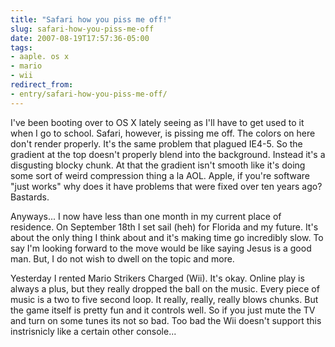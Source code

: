 ```yaml
---
title: "Safari how you piss me off!"
slug: safari-how-you-piss-me-off
date: 2007-08-19T17:57:36-05:00
tags:
- aaple. os x
- mario
- wii
redirect_from:
- entry/safari-how-you-piss-me-off/
---
```

I've been booting over to OS X lately seeing as I'll have to get used to it when I go to school. Safari, however, is pissing me off. The colors on here don't render properly. It's the same problem that plagued IE4-5. So the gradient at the top doesn't properly blend into the background. Instead it's a disgusting blocky chunk. At that the gradient isn't smooth like it's doing some sort of weird compression thing a la AOL. Apple, if you're software "just works" why does it have problems that were fixed over ten years ago? Bastards.

Anyways... I now have less than one month in my current place of residence. On September 18th I set sail (heh) for Florida and my future. It's about the only thing I think about and it's making time go incredibly slow. To say I'm looking forward to the move would be like saying Jesus is a good man. But, I do not wish to dwell on the topic and more.

Yesterday I rented Mario Strikers Charged (Wii). It's okay. Online play is always a plus, but they really dropped the ball on the music. Every piece of music is a two to five second loop. It really, really, really blows chunks. But the game itself is pretty fun and it controls well. So if you just mute the TV and turn on some tunes its not so bad. Too bad the Wii doesn't support this instrisnicly like a certain other console...
